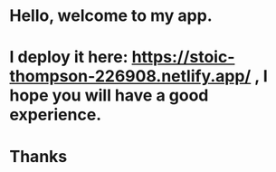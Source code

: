 # Hello, welcome to my app.
# I deploy it here: https://stoic-thompson-226908.netlify.app/ , I hope you will have a good experience.
# Thanks
